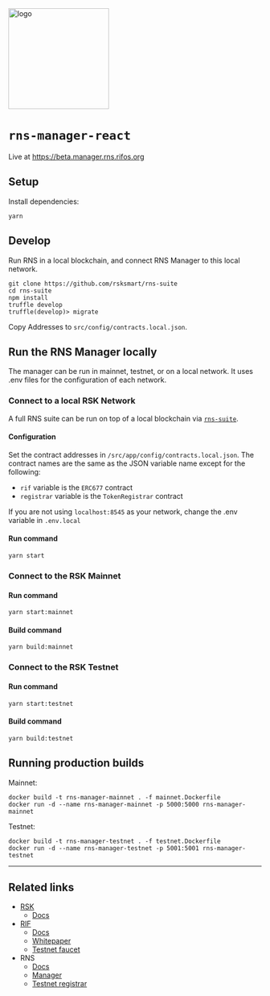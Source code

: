 <img src="/logo.png" alt="logo" height="200" />

# `rns-manager-react`

Live at https://beta.manager.rns.rifos.org

## Setup

Install dependencies:
```
yarn
```

## Develop

Run RNS in a local blockchain, and connect RNS Manager to this local network.

```
git clone https://github.com/rsksmart/rns-suite
cd rns-suite
npm install
truffle develop
truffle(develop)> migrate
```

Copy Addresses to `src/config/contracts.local.json`.

## Run the RNS Manager locally

The manager can be run in mainnet, testnet, or on a local network. It uses .env files for the configuration of each network.

### Connect to a local RSK Network

A full RNS suite can be run on top of a local blockchain via [`rns-suite`](https://github.com/rnsdomains/rns-suite).

#### Configuration

Set the contract addresses in `/src/app/config/contracts.local.json`. The contract names are the same as the JSON variable name except for the following:

- `rif` variable is the `ERC677` contract
- `registrar` variable is the `TokenRegistrar` contract

If you are not using `localhost:8545` as your network, change the .env variable in `.env.local`

#### Run command

```
yarn start
```

### Connect to the RSK Mainnet

#### Run command
```
yarn start:mainnet
```

#### Build command
```
yarn build:mainnet
```

### Connect to the RSK Testnet

#### Run command

```
yarn start:testnet
```

#### Build command
```
yarn build:testnet
```

## Running production builds

Mainnet:
```
docker build -t rns-manager-mainnet . -f mainnet.Dockerfile
docker run -d --name rns-manager-mainnet -p 5000:5000 rns-manager-mainnet
```

Testnet:
```
docker build -t rns-manager-testnet . -f testnet.Dockerfile
docker run -d --name rns-manager-testnet -p 5001:5001 rns-manager-testnet
```

---

## Related links

- [RSK](https://rsk.co)
    - [Docs](https://github.com/rsksmart/rskj/wiki)
- [RIF](https://rifos.org)
    - [Docs](https://www.rifos.org/documentation/)
    - [Whitepaper](https://docs.rifos.org/rif-whitepaper-en.pdf)
    - [Testnet faucet](https://faucet.rifos.org)
- RNS
    - [Docs](https://docs.rns.rifos.org)
    - [Manager](https://rns.rifos.org)
    - [Testnet registrar](https://testnet.rns.rifos.org)
